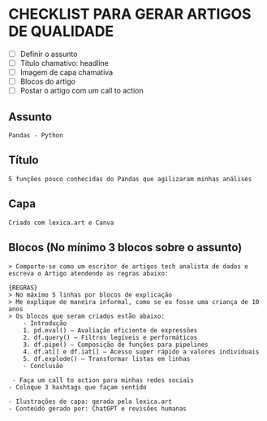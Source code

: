 # CHECKLIST PARA GERAR ARTIGOS DE QUALIDADE

- [ ] Definir o assunto
- [ ] Título chamativo: headline
- [ ] Imagem de capa chamativa
- [ ] Blocos do artigo
- [ ] Postar o artigo com um call to action

## Assunto

    Pandas - Python

## Título

    5 funções pouco conhecidas do Pandas que agilizaram minhas análises

## Capa

    Criado com lexica.art e Canva

## Blocos (No mínimo 3 blocos sobre o assunto)

    > Comporte-se como um escritor de artigos tech analista de dados e escreva o Artigo atendendo as regras abaixo:

    {REGRAS}
    > No máximo 5 linhas por blocos de explicação
    > Me explique de maneira informal, como se eu fosse uma criança de 10 anos
    > Os blocos que seram criados estão abaixo:
        - Introdução
        1. pd.eval() — Avaliação eficiente de expressões
        2. df.query() — Filtros legíveis e performáticos
        3. df.pipe() — Composição de funções para pipelines
        4. df.at[] e df.iat[] — Acesso super rápido a valores individuais
        5. df.explode() — Transformar listas em linhas
        - Conclusão

     - Faça um call to action para minhas redes sociais
    - Coloque 3 hashtags que façam sentido

    - Ilustrações de capa: gerada pela lexica.art
    - Conteúdo gerado por: ChatGPT e revisões humanas
